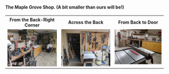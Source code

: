 #### The Maple Grove Shop.  (A bit smaller than ours will be!)

<table>
  <tr>
    <th>From the Back-Right Corner</td>
    <th>Across the Back</td>
    <th>From Back to Door</td>
  </tr>
  <tr>
      <td valign="top">
      <a href="./MG-From-Door.jpg">
      <img src="./Thumbnails/MG-From-Door-T.jpg">
      </a>
      </td>
      <td valign="top">
      <a href="./MG-Cross-Back-Right.jpg">
      <img src="./Thumbnails/MG-Cross-Back-Right-T.jpg">
      </a>
      </td>
      <td valign="top">
      <a href="./MG-Back-Right.jpg">
      <img src="./Thumbnails/MG-Back-Right-T.jpg">
      </a>
      </td>
  </tr>
 </table>

